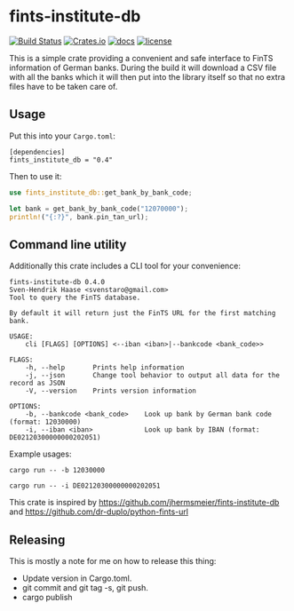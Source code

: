 # fints-institute-db
[![Build Status](https://travis-ci.com/svenstaro/fints-institute-db.svg?branch=master)](https://travis-ci.com/svenstaro/fints-institute-db)
[![Crates.io](https://img.shields.io/crates/v/fints-institute-db.svg)](https://crates.io/crates/fints-institute-db)
[![docs](https://docs.rs/fints-institute-db/badge.svg)](https://docs.rs/fints-institute-db)
[![license](http://img.shields.io/badge/license-MIT-blue.svg)](https://github.com/svenstaro/fints-institute-db/blob/master/LICENSE)

This is a simple crate providing a convenient and safe interface to FinTS information of German banks.
During the build it will download a CSV file with all the banks which it will then put into the library itself so that no extra files have to be taken care of.

## Usage

Put this into your `Cargo.toml`:

    [dependencies]
    fints_institute_db = "0.4"

Then to use it:

```rust
use fints_institute_db::get_bank_by_bank_code;

let bank = get_bank_by_bank_code("12070000");
println!("{:?}", bank.pin_tan_url);
```

## Command line utility

Additionally this crate includes a CLI tool for your convenience:

    fints-institute-db 0.4.0
    Sven-Hendrik Haase <svenstaro@gmail.com>
    Tool to query the FinTS database.
    
    By default it will return just the FinTS URL for the first matching bank.
    
    USAGE:
        cli [FLAGS] [OPTIONS] <--iban <iban>|--bankcode <bank_code>>
    
    FLAGS:
        -h, --help       Prints help information
        -j, --json       Change tool behavior to output all data for the record as JSON
        -V, --version    Prints version information
    
    OPTIONS:
        -b, --bankcode <bank_code>    Look up bank by German bank code (format: 12030000)
        -i, --iban <iban>             Look up bank by IBAN (format: DE02120300000000202051)

Example usages:

    cargo run -- -b 12030000

    cargo run -- -i DE02120300000000202051

This crate is inspired by https://github.com/jhermsmeier/fints-institute-db and https://github.com/dr-duplo/python-fints-url

## Releasing

This is mostly a note for me on how to release this thing:

- Update version in Cargo.toml.
- git commit and git tag -s, git push.
- cargo publish

